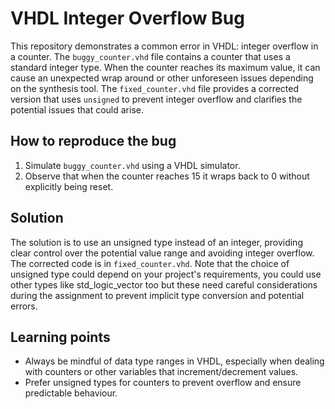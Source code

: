 # VHDL Integer Overflow Bug

This repository demonstrates a common error in VHDL: integer overflow in a counter.  The `buggy_counter.vhd` file contains a counter that uses a standard integer type. When the counter reaches its maximum value, it can cause an unexpected wrap around or other unforeseen issues depending on the synthesis tool.  The `fixed_counter.vhd` file provides a corrected version that uses `unsigned` to prevent integer overflow and clarifies the potential issues that could arise.

## How to reproduce the bug
1. Simulate `buggy_counter.vhd` using a VHDL simulator.
2. Observe that when the counter reaches 15 it wraps back to 0 without explicitly being reset.

## Solution
The solution is to use an unsigned type instead of an integer, providing clear control over the potential value range and avoiding integer overflow. The corrected code is in `fixed_counter.vhd`. Note that the choice of unsigned type could depend on your project's requirements, you could use other types like std_logic_vector too but these need careful considerations during the assignment to prevent implicit type conversion and potential errors.

##  Learning points
- Always be mindful of data type ranges in VHDL, especially when dealing with counters or other variables that increment/decrement values.
- Prefer unsigned types for counters to prevent overflow and ensure predictable behaviour.